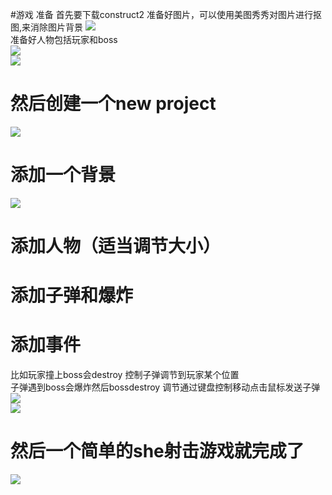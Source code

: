 #游戏
准备
首先要下载construct2 准备好图片，可以使用美图秀秀对图片进行抠图,来消除图片背景
![](https://upload.wikimedia.org/wikipedia/zh/8/8b/%E7%BE%8E%E5%9C%96%E7%A7%80%E7%A7%80.png)  
准备好人物包括玩家和boss  
![](https://gss0.bdstatic.com/7LsWdDW5_xN3otebn9fN2DJv/doc/pic/item/0bd162d9f2d3572ce78280b48213632762d0c372.jpg)  
![](http://news.onlinedown.net/images/photos_4/36-140626164504609.jpg)  
# 然后创建一个new project   
![](http://www.xdowns.com/soft/UploadPic/2014-8/201482417234733134.gif)
# 添加一个背景  
![](http://588ku.qiao88.com/back_pic/03/56/41/90579e05ce49e22.jpg!/fh/300/quality/90/unsharp/true/compress/true)

# 添加人物（适当调节大小）  

# 添加子弹和爆炸  

# 添加事件  
比如玩家撞上boss会destroy
控制子弹调节到玩家某个位置  
子弹遇到boss会爆炸然后bossdestroy 
调节通过键盘控制移动点击鼠标发送子弹  
![](https://tmtimg.lanjinger.com/ueditor/upload1/20180911/1536637881576182.jpg)  
![](http://pic.qiantucdn.com/58pic/27/09/14/46358PICsqk_1024.jpg!qt324)  
# 然后一个简单的she射击游戏就完成了  
![](https://s4.51cto.com/wyfs02/M01/01/0F/wKiom1mekprQFpH9AAYg5DKcaME750.gif-wh_651x-s_4177464005.gif)